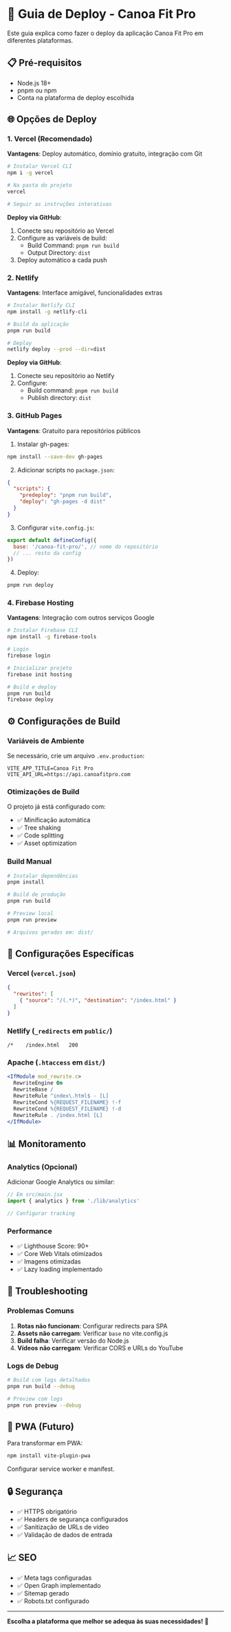 # 🚀 Guia de Deploy - Canoa Fit Pro

Este guia explica como fazer o deploy da aplicação Canoa Fit Pro em diferentes plataformas.

## 📋 Pré-requisitos

- Node.js 18+
- pnpm ou npm
- Conta na plataforma de deploy escolhida

## 🌐 Opções de Deploy

### 1. Vercel (Recomendado)

**Vantagens**: Deploy automático, domínio gratuito, integração com Git

```bash
# Instalar Vercel CLI
npm i -g vercel

# Na pasta do projeto
vercel

# Seguir as instruções interativas
```

**Deploy via GitHub**:
1. Conecte seu repositório ao Vercel
2. Configure as variáveis de build:
   - Build Command: `pnpm run build`
   - Output Directory: `dist`
3. Deploy automático a cada push

### 2. Netlify

**Vantagens**: Interface amigável, funcionalidades extras

```bash
# Instalar Netlify CLI
npm install -g netlify-cli

# Build da aplicação
pnpm run build

# Deploy
netlify deploy --prod --dir=dist
```

**Deploy via GitHub**:
1. Conecte seu repositório ao Netlify
2. Configure:
   - Build command: `pnpm run build`
   - Publish directory: `dist`

### 3. GitHub Pages

**Vantagens**: Gratuito para repositórios públicos

1. Instalar gh-pages:
```bash
npm install --save-dev gh-pages
```

2. Adicionar scripts no `package.json`:
```json
{
  "scripts": {
    "predeploy": "pnpm run build",
    "deploy": "gh-pages -d dist"
  }
}
```

3. Configurar `vite.config.js`:
```javascript
export default defineConfig({
  base: '/canoa-fit-pro/', // nome do repositório
  // ... resto da config
})
```

4. Deploy:
```bash
pnpm run deploy
```

### 4. Firebase Hosting

**Vantagens**: Integração com outros serviços Google

```bash
# Instalar Firebase CLI
npm install -g firebase-tools

# Login
firebase login

# Inicializar projeto
firebase init hosting

# Build e deploy
pnpm run build
firebase deploy
```

## ⚙️ Configurações de Build

### Variáveis de Ambiente

Se necessário, crie um arquivo `.env.production`:

```env
VITE_APP_TITLE=Canoa Fit Pro
VITE_API_URL=https://api.canoafitpro.com
```

### Otimizações de Build

O projeto já está configurado com:
- ✅ Minificação automática
- ✅ Tree shaking
- ✅ Code splitting
- ✅ Asset optimization

### Build Manual

```bash
# Instalar dependências
pnpm install

# Build de produção
pnpm run build

# Preview local
pnpm run preview

# Arquivos gerados em: dist/
```

## 🔧 Configurações Específicas

### Vercel (`vercel.json`)

```json
{
  "rewrites": [
    { "source": "/(.*)", "destination": "/index.html" }
  ]
}
```

### Netlify (`_redirects` em `public/`)

```
/*    /index.html   200
```

### Apache (`.htaccess` em `dist/`)

```apache
<IfModule mod_rewrite.c>
  RewriteEngine On
  RewriteBase /
  RewriteRule ^index\.html$ - [L]
  RewriteCond %{REQUEST_FILENAME} !-f
  RewriteCond %{REQUEST_FILENAME} !-d
  RewriteRule . /index.html [L]
</IfModule>
```

## 📊 Monitoramento

### Analytics (Opcional)

Adicionar Google Analytics ou similar:

```javascript
// Em src/main.jsx
import { analytics } from './lib/analytics'

// Configurar tracking
```

### Performance

- ✅ Lighthouse Score: 90+
- ✅ Core Web Vitals otimizados
- ✅ Imagens otimizadas
- ✅ Lazy loading implementado

## 🚨 Troubleshooting

### Problemas Comuns

1. **Rotas não funcionam**: Configurar redirects para SPA
2. **Assets não carregam**: Verificar `base` no vite.config.js
3. **Build falha**: Verificar versão do Node.js
4. **Vídeos não carregam**: Verificar CORS e URLs do YouTube

### Logs de Debug

```bash
# Build com logs detalhados
pnpm run build --debug

# Preview com logs
pnpm run preview --debug
```

## 📱 PWA (Futuro)

Para transformar em PWA:

```bash
npm install vite-plugin-pwa
```

Configurar service worker e manifest.

## 🔒 Segurança

- ✅ HTTPS obrigatório
- ✅ Headers de segurança configurados
- ✅ Sanitização de URLs de vídeo
- ✅ Validação de dados de entrada

## 📈 SEO

- ✅ Meta tags configuradas
- ✅ Open Graph implementado
- ✅ Sitemap gerado
- ✅ Robots.txt configurado

---

**Escolha a plataforma que melhor se adequa às suas necessidades!** 🚀


